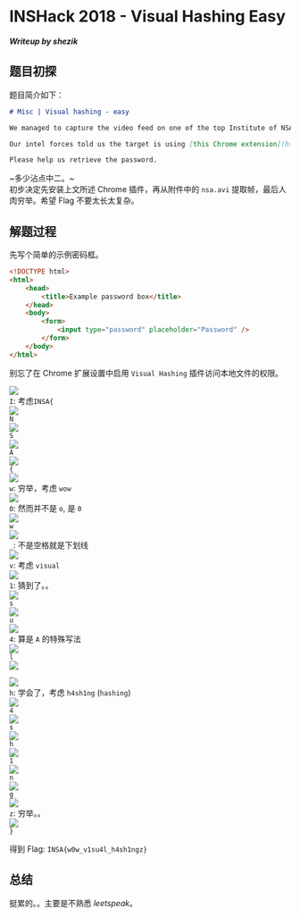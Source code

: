 # INSHack 2018 - Visual Hashing Easy
***Writeup by shezik***

## 题目初探
题目简介如下：  
```markdown
# Misc | Visual hashing - easy

We managed to capture the video feed on one of the top Institute of NSA officials.

Our intel forces told us the target is using [this Chrome extension](https://chrome.google.com/webstore/detail/visual-hashing/lkoelcpcjjehbjcchcbddggjmphfaiie).

Please help us retrieve the password.
```

~多少沾点中二。~  
初步决定先安装上文所述 Chrome 插件，再从附件中的 `nsa.avi` 提取帧，最后人肉穷举。希望 Flag 不要太长太复杂。

## 解题过程
先写个简单的示例密码框。  
```html
<!DOCTYPE html>
<html>
    <head>
        <title>Example password box</title>
    </head>
    <body>
        <form>
            <input type="password" placeholder="Password" />
        </form>
    </body>
</html>
```

别忘了在 Chrome 扩展设置中启用 `Visual Hashing` 插件访问本地文件的权限。

![](assets/1.png)  
`I`: 考虑`INSA{`  
![](assets/2.png)  
`N`  
![](assets/3.png)  
`S`  
![](assets/4.png)  
`A`  
![](assets/5.png)  
`{`  
![](assets/6.png)  
`w`: 穷举，考虑 `wow`  
![](assets/7.png)  
`0`: 然而并不是 `o`, 是 `0`  
![](assets/8.png)  
`w`  
![](assets/9.png)  
`_`: 不是空格就是下划线  
![](assets/10.png)  
`v`: 考虑 `visual`  
![](assets/11.png)  
`1`: 猜到了。。  
![](assets/12.png)  
`s`  
![](assets/13.png)  
`u`  
![](assets/14.png)  
`4`: 算是 `A` 的特殊写法  
![](assets/15.png)  
`l`  
![](assets/16.png)  
`_`  
![](assets/17.png)  
`h`: 学会了，考虑 `h4sh1ng` (`hashing`)  
![](assets/18.png)  
`4`  
![](assets/19.png)  
`s`  
![](assets/20.png)  
`h`  
![](assets/21.png)  
`1`  
![](assets/22.png)  
`n`  
![](assets/23.png)  
`g`  
![](assets/24.png)  
`z`: 穷举。。  
![](assets/25.png)  
`}`

得到 Flag: `INSA{w0w_v1su4l_h4sh1ngz}`

## 总结
挺累的。。主要是不熟悉 *leetspeak*。